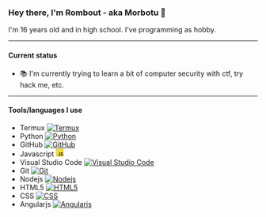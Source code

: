 ### Hey there, I'm Rombout - aka Morbotu 👋

I'm 16 years old and in high school. I've programming as hobby.

---

#### Current status

-   📚 I'm currently trying to learn a bit of computer security with ctf, try hack me, etc.

---

#### Tools/languages I use

-   Termux [<img width="16px" alt="Termux" src="https://termux.com/favicon.ico" />](https://termux.com/)
-   Python [<img width="16px" alt="Python" src=https://www.python.org/favicon.ico />](https://www.python.org/)
-   GitHub [<img width="16px" alt="GitHub" src="https://github.com/favicon.ico" />](https://github.com/)
-   Javascript [<img width="16px" alt="Javascript" src="https://raw.githubusercontent.com/github/explore/80688e429a7d4ef2fca1e82350fe8e3517d3494d/topics/javascript/javascript.png" />](https://www.javascript.com/)
-   Visual Studio Code [<img width="16px" alt="Visual Studio Code" src="https://code.visualstudio.com/favicon.ico" />](https://code.visualstudio.com/)
-   Git [<img width="16px" alt="Git" src="https://git-scm.com/favicon.ico" />](https://git-scm.com/)
-   Nodejs [<img width="16px" alt="Nodejs" src="https://nodejs.org/static/images/favicons/favicon.ico" />](https://nodejs.org/)
-   HTML5 [<img width="16px" alt="HTML5" src="https://upload.wikimedia.org/wikipedia/commons/thumb/6/61/HTML5_logo_and_wordmark.svg/240px-HTML5_logo_and_wordmark.svg.png" />](https://en.wikipedia.org/wiki/HTML5)
-   CSS [<img width="16px" alt="CSS" src="https://upload.wikimedia.org/wikipedia/commons/thumb/d/d5/CSS3_logo_and_wordmark.svg/240px-CSS3_logo_and_wordmark.svg.png" />](https://en.wikipedia.org/wiki/CSS)
-   Angularjs [<img width="16px" alt="Angularjs" src="https://angularjs.org/favicon.ico" />](https://angularjs.org/)
